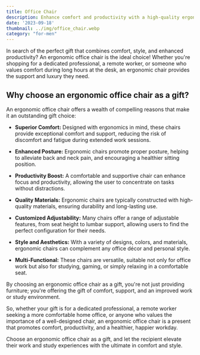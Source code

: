 ```yaml
---
title: Office Chair
description: Enhance comfort and productivity with a high-quality ergonomic office chair.
date: '2023-09-18'
thumbnail: ../img/office_chair.webp
category: "for-men"
---
```

In search of the perfect gift that combines comfort, style, and enhanced productivity? An ergonomic office chair is the ideal choice! Whether you're shopping for a dedicated professional, a remote worker, or someone who values comfort during long hours at the desk, an ergonomic chair provides the support and luxury they need.

## Why choose an ergonomic office chair as a gift?

An ergonomic office chair offers a wealth of compelling reasons that make it an outstanding gift choice:

- **Superior Comfort:** Designed with ergonomics in mind, these chairs provide exceptional comfort and support, reducing the risk of discomfort and fatigue during extended work sessions.

- **Enhanced Posture:** Ergonomic chairs promote proper posture, helping to alleviate back and neck pain, and encouraging a healthier sitting position.

- **Productivity Boost:** A comfortable and supportive chair can enhance focus and productivity, allowing the user to concentrate on tasks without distractions.

- **Quality Materials:** Ergonomic chairs are typically constructed with high-quality materials, ensuring durability and long-lasting use.

- **Customized Adjustability:** Many chairs offer a range of adjustable features, from seat height to lumbar support, allowing users to find the perfect configuration for their needs.

- **Style and Aesthetics:** With a variety of designs, colors, and materials, ergonomic chairs can complement any office décor and personal style.

- **Multi-Functional:** These chairs are versatile, suitable not only for office work but also for studying, gaming, or simply relaxing in a comfortable seat.

By choosing an ergonomic office chair as a gift, you're not just providing furniture; you're offering the gift of comfort, support, and an improved work or study environment.

So, whether your gift is for a dedicated professional, a remote worker seeking a more comfortable home office, or anyone who values the importance of a well-designed chair, an ergonomic office chair is a present that promotes comfort, productivity, and a healthier, happier workday.

Choose an ergonomic office chair as a gift, and let the recipient elevate their work and study experiences with the ultimate in comfort and style.
